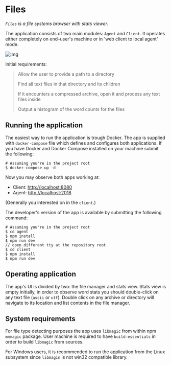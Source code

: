 # Files

_`Files` is a file systems browser with stats viewer._

The application consists of two main modules: `Agent` and `Client`. It operates either completely on end–user's machine or in 'web client to local agent' mode.

![img](https://i.imgur.com/sAkC0wy.png)

Initial requirements:

> Allow the user to provide a path to a directory
>
> Find all text files in that directory and its children
>
> If it encounters a compressed archive, open it and process any text files inside
>
> Output a histogram of the word counts for the files

## Running the application

The easiest way to run the application is trough Docker. The app is supplied with `docker-compose` file which defines and configures both applications. If you have Docker and Docker Compose installed on your machine submit the following:

```
# Assuming you're in the project root
$ docker-compose up -d
```

Now you may observe both apps working at:

- Client: [http://localhost:8080](http://localhost:8080)
- Agent: [http://localhost:2018](http://localhost:2018)

(Generally you interested on in the `client`.)

The developer's version of the app is available by submitting the following command:

```
# Assuming you're in the project root
$ cd agent
$ npm install
$ npm run dev
// open different tty at the repository root
$ cd client
$ npm install
$ npm run dev
```

## Operating application

The app's UI is divided by two: the file manager and stats view. Stats view is empty initially, in order to observe word stats you should double-click on any text file (`ascii` or `utf`). Double click on any archive or directory will navigate to its location and list contents in the file manager.

## System requirements

For file type detecting purposes the app uses `libmagic` from within npm `mmmagic` package. User machine is required to have `build-essentials` in order to build `libmagic` from sources.

For Windows users, it is recommended to run the application from the Linux subsystem since `libmagin` is not win32 compatible library.
